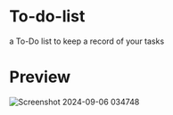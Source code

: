 # To-do-list
a To-Do list to keep a record of your tasks
# Preview
![Screenshot 2024-09-06 034748](https://github.com/user-attachments/assets/42205937-e656-4dd9-bc72-d9bbaee19a99)
